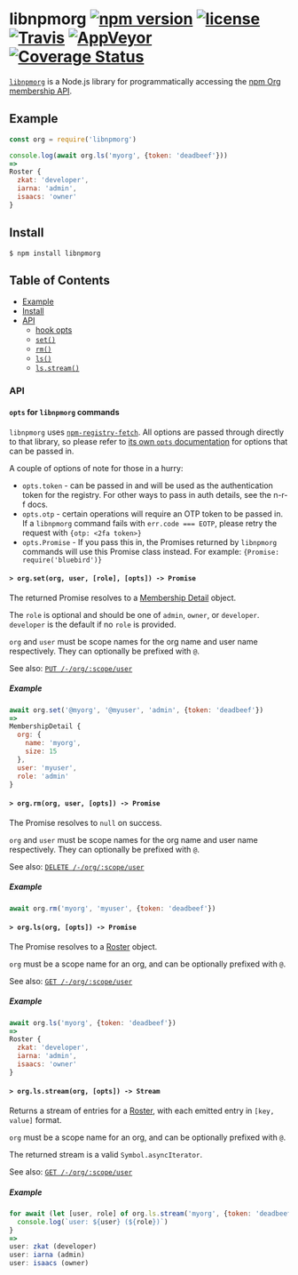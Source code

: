 # libnpmorg [![npm version](https://img.shields.io/npm/v/libnpmorg.svg)](https://npm.im/libnpmorg) [![license](https://img.shields.io/npm/l/libnpmorg.svg)](https://npm.im/libnpmorg) [![Travis](https://img.shields.io/travis/npm/libnpmorg.svg)](https://travis-ci.org/npm/libnpmorg) [![AppVeyor](https://ci.appveyor.com/api/projects/status/github/zkat/libnpmorg?svg=true)](https://ci.appveyor.com/project/zkat/libnpmorg) [![Coverage Status](https://coveralls.io/repos/github/npm/libnpmorg/badge.svg?branch=latest)](https://coveralls.io/github/npm/libnpmorg?branch=latest)

[`libnpmorg`](https://github.com/npm/libnpmorg) is a Node.js library for
programmatically accessing the [npm Org membership
API](https://github.com/npm/registry/blob/master/docs/orgs/memberships.md#membership-detail).

## Example

```js
const org = require('libnpmorg')

console.log(await org.ls('myorg', {token: 'deadbeef'}))
=>
Roster {
  zkat: 'developer',
  iarna: 'admin',
  isaacs: 'owner'
}
```

## Install

`$ npm install libnpmorg`

## Table of Contents

* [Example](#example)
* [Install](#install)
* [API](#api)
  * [hook opts](#opts)
  * [`set()`](#set)
  * [`rm()`](#rm)
  * [`ls()`](#ls)
  * [`ls.stream()`](#ls-stream)

### API

#### <a name="opts"></a> `opts` for `libnpmorg` commands

`libnpmorg` uses [`npm-registry-fetch`](https://npm.im/npm-registry-fetch).
All options are passed through directly to that library, so please refer to [its
own `opts`
documentation](https://www.npmjs.com/package/npm-registry-fetch#fetch-options)
for options that can be passed in.

A couple of options of note for those in a hurry:

* `opts.token` - can be passed in and will be used as the authentication token for the registry. For other ways to pass in auth details, see the n-r-f docs.
* `opts.otp` - certain operations will require an OTP token to be passed in. If a `libnpmorg` command fails with `err.code === EOTP`, please retry the request with `{otp: <2fa token>}`
* `opts.Promise` - If you pass this in, the Promises returned by `libnpmorg` commands will use this Promise class instead. For example: `{Promise: require('bluebird')}`

#### <a name="set"></a> `> org.set(org, user, [role], [opts]) -> Promise`

The returned Promise resolves to a [Membership
Detail](https://github.com/npm/registry/blob/master/docs/orgs/memberships.md#membership-detail)
object.

The `role` is optional and should be one of `admin`, `owner`, or `developer`.
`developer` is the default if no `role` is provided.

`org` and `user` must be scope names for the org name and user name
respectively. They can optionally be prefixed with `@`.

See also: [`PUT
/-/org/:scope/user`](https://github.com/npm/registry/blob/master/docs/orgs/memberships.md#org-membership-replace)

##### Example

```javascript
await org.set('@myorg', '@myuser', 'admin', {token: 'deadbeef'})
=>
MembershipDetail {
  org: {
    name: 'myorg',
    size: 15
  },
  user: 'myuser',
  role: 'admin'
}
```

#### <a name="rm"></a> `> org.rm(org, user, [opts]) -> Promise`

The Promise resolves to `null` on success.

`org` and `user` must be scope names for the org name and user name
respectively. They can optionally be prefixed with `@`.

See also: [`DELETE
/-/org/:scope/user`](https://github.com/npm/registry/blob/master/docs/orgs/memberships.md#org-membership-delete)

##### Example

```javascript
await org.rm('myorg', 'myuser', {token: 'deadbeef'})
```

#### <a name="ls"></a> `> org.ls(org, [opts]) -> Promise`

The Promise resolves to a
[Roster](https://github.com/npm/registry/blob/master/docs/orgs/memberships.md#roster)
object.

`org` must be a scope name for an org, and can be optionally prefixed with `@`.

See also: [`GET
/-/org/:scope/user`](https://github.com/npm/registry/blob/master/docs/orgs/memberships.md#org-roster)

##### Example

```javascript
await org.ls('myorg', {token: 'deadbeef'})
=>
Roster {
  zkat: 'developer',
  iarna: 'admin',
  isaacs: 'owner'
}
```

#### <a name="ls-stream"></a> `> org.ls.stream(org, [opts]) -> Stream`

Returns a stream of entries for a
[Roster](https://github.com/npm/registry/blob/master/docs/orgs/memberships.md#roster),
with each emitted entry in `[key, value]` format.

`org` must be a scope name for an org, and can be optionally prefixed with `@`.

The returned stream is a valid `Symbol.asyncIterator`.

See also: [`GET
/-/org/:scope/user`](https://github.com/npm/registry/blob/master/docs/orgs/memberships.md#org-roster)

##### Example

```javascript
for await (let [user, role] of org.ls.stream('myorg', {token: 'deadbeef'})) {
  console.log(`user: ${user} (${role})`)
}
=>
user: zkat (developer)
user: iarna (admin)
user: isaacs (owner)
```
